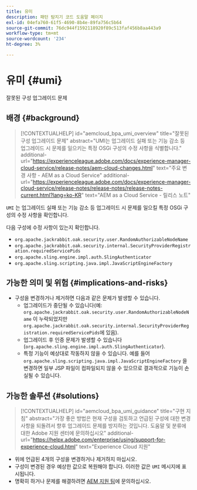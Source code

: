 ```yaml
---
title: 유미
description: 패턴 탐지기 코드 도움말 페이지
exl-id: 04efa760-61f5-4690-8b4e-89fa756c5b64
source-git-commit: 76dc944f1592118920f89c513faf456b8aa443a9
workflow-type: tm+mt
source-wordcount: '234'
ht-degree: 3%

---
```


# 유미 {#umi}

잘못된 구성 업그레이드 문제

## 배경 {#background}

>[!CONTEXTUALHELP]
>id="aemcloud_bpa_umi_overview"
>title="잘못된 구성 업그레이드 문제"
>abstract="UMI는 업그레이드 실패 또는 기능 감소 등 업그레이드 시 문제를 일으키는 특정 OSGi 구성의 수정 사항을 식별합니다."
>additional-url="https://experienceleague.adobe.com/docs/experience-manager-cloud-service/release-notes/aem-cloud-changes.html" text="주요 변경 사항 - AEM as a Cloud Service"
>additional-url="https://experienceleague.adobe.com/docs/experience-manager-cloud-service/release-notes/release-notes/release-notes-current.html?lang=ko-KR" text="AEM as a Cloud Service - 릴리스 노트"

`UMI` 는 업그레이드 실패 또는 기능 감소 등 업그레이드 시 문제를 일으킬 특정 OSGi 구성의 수정 사항을 확인합니다.

다음 구성에 수정 사항이 있는지 확인합니다.
* `org.apache.jackrabbit.oak.security.user.RandomAuthorizableNodeName`
* `org.apache.jackrabbit.oak.security.internal.SecurityProviderRegistration.requiredServicePids`
* `org.apache.sling.engine.impl.auth.SlingAuthenticator`
* `org.apache.sling.scripting.java.impl.JavaScriptEngineFactory`

## 가능한 의미 및 위험 {#implications-and-risks}

* 구성을 변경하거나 제거하면 다음과 같은 문제가 발생할 수 있습니다.
   * 업그레이드가 중단될 수 있습니다(예: `org.apache.jackrabbit.oak.security.user.RandomAuthorizableNodeName` 이 누락되었지만 `org.apache.jackrabbit.oak.security.internal.SecurityProviderRegistration.requiredServicePids`에 있음).
   * 업그레이드 후 인증 문제가 발생할 수 있습니다(`org.apache.sling.engine.impl.auth.SlingAuthenticator`).
   * 특정 기능이 예상대로 작동하지 않을 수 있습니다. 예를 들어 `org.apache.sling.scripting.java.impl.JavaScriptEngineFactory` 을 변경하면 일부 JSP 파일이 컴파일되지 않을 수 있으므로 결과적으로 기능이 손실될 수 있습니다.

## 가능한 솔루션 {#solutions}

>[!CONTEXTUALHELP]
>id="aemcloud_bpa_umi_guidance"
>title="구현 지침"
>abstract="가장 좋은 방법은 현재 구성을 검토하고 언급된 구성에 대한 변경 사항을 되돌려서 향후 업그레이드 문제를 방지하는 것입니다. 도움말 및 분류에 대한 Adobe 지원 센터에 문의하십시오"
>additional-url="https://helpx.adobe.com/enterprise/using/support-for-experience-cloud.html" text="Experience Cloud 지원"

* 위에 언급된 4개의 구성을 변경하거나 제거하지 마십시오.
* 구성이 변경된 경우 예상한 값으로 복원해야 합니다. 이러한 값은 `UMI` 메시지에 표시됩니다.
* 명확히 하거나 문제를 해결하려면 [AEM 지원 팀](https://helpx.adobe.com/enterprise/using/support-for-experience-cloud.html)에 문의하십시오.
